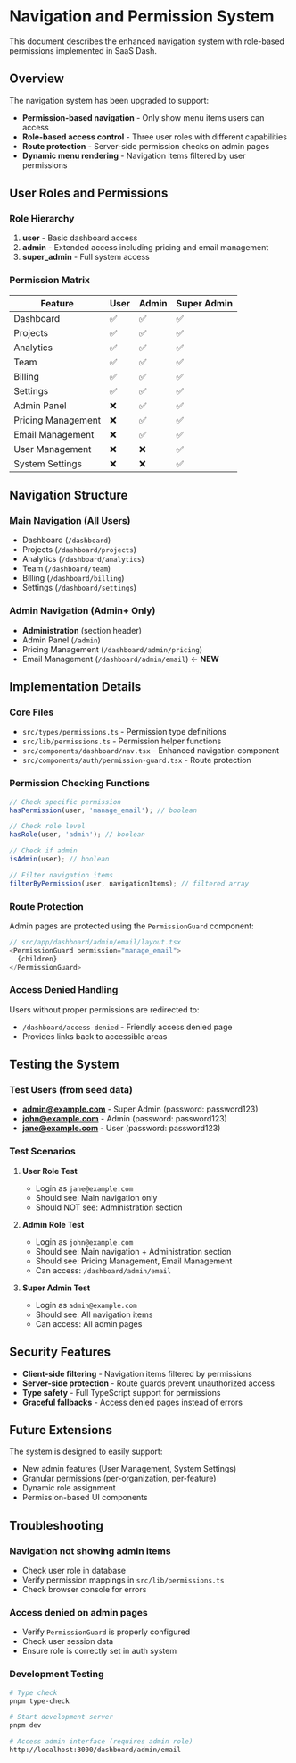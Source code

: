 # Navigation and Permission System

This document describes the enhanced navigation system with role-based permissions implemented in
SaaS Dash.

## Overview

The navigation system has been upgraded to support:

- **Permission-based navigation** - Only show menu items users can access
- **Role-based access control** - Three user roles with different capabilities
- **Route protection** - Server-side permission checks on admin pages
- **Dynamic menu rendering** - Navigation items filtered by user permissions

## User Roles and Permissions

### Role Hierarchy

1. **user** - Basic dashboard access
2. **admin** - Extended access including pricing and email management
3. **super_admin** - Full system access

### Permission Matrix

| Feature            | User | Admin | Super Admin |
| ------------------ | ---- | ----- | ----------- |
| Dashboard          | ✅   | ✅    | ✅          |
| Projects           | ✅   | ✅    | ✅          |
| Analytics          | ✅   | ✅    | ✅          |
| Team               | ✅   | ✅    | ✅          |
| Billing            | ✅   | ✅    | ✅          |
| Settings           | ✅   | ✅    | ✅          |
| Admin Panel        | ❌   | ✅    | ✅          |
| Pricing Management | ❌   | ✅    | ✅          |
| Email Management   | ❌   | ✅    | ✅          |
| User Management    | ❌   | ❌    | ✅          |
| System Settings    | ❌   | ❌    | ✅          |

## Navigation Structure

### Main Navigation (All Users)

- Dashboard (`/dashboard`)
- Projects (`/dashboard/projects`)
- Analytics (`/dashboard/analytics`)
- Team (`/dashboard/team`)
- Billing (`/dashboard/billing`)
- Settings (`/dashboard/settings`)

### Admin Navigation (Admin+ Only)

- **Administration** (section header)
- Admin Panel (`/admin`)
- Pricing Management (`/dashboard/admin/pricing`)
- Email Management (`/dashboard/admin/email`) ← **NEW**

## Implementation Details

### Core Files

- `src/types/permissions.ts` - Permission type definitions
- `src/lib/permissions.ts` - Permission helper functions
- `src/components/dashboard/nav.tsx` - Enhanced navigation component
- `src/components/auth/permission-guard.tsx` - Route protection

### Permission Checking Functions

```typescript
// Check specific permission
hasPermission(user, 'manage_email'); // boolean

// Check role level
hasRole(user, 'admin'); // boolean

// Check if admin
isAdmin(user); // boolean

// Filter navigation items
filterByPermission(user, navigationItems); // filtered array
```

### Route Protection

Admin pages are protected using the `PermissionGuard` component:

```typescript
// src/app/dashboard/admin/email/layout.tsx
<PermissionGuard permission="manage_email">
  {children}
</PermissionGuard>
```

### Access Denied Handling

Users without proper permissions are redirected to:

- `/dashboard/access-denied` - Friendly access denied page
- Provides links back to accessible areas

## Testing the System

### Test Users (from seed data)

- **admin@example.com** - Super Admin (password: password123)
- **john@example.com** - Admin (password: password123)
- **jane@example.com** - User (password: password123)

### Test Scenarios

1. **User Role Test**
   - Login as `jane@example.com`
   - Should see: Main navigation only
   - Should NOT see: Administration section

2. **Admin Role Test**
   - Login as `john@example.com`
   - Should see: Main navigation + Administration section
   - Should see: Pricing Management, Email Management
   - Can access: `/dashboard/admin/email`

3. **Super Admin Test**
   - Login as `admin@example.com`
   - Should see: All navigation items
   - Can access: All admin pages

## Security Features

- **Client-side filtering** - Navigation items filtered by permissions
- **Server-side protection** - Route guards prevent unauthorized access
- **Type safety** - Full TypeScript support for permissions
- **Graceful fallbacks** - Access denied pages instead of errors

## Future Extensions

The system is designed to easily support:

- New admin features (User Management, System Settings)
- Granular permissions (per-organization, per-feature)
- Dynamic role assignment
- Permission-based UI components

## Troubleshooting

### Navigation not showing admin items

- Check user role in database
- Verify permission mappings in `src/lib/permissions.ts`
- Check browser console for errors

### Access denied on admin pages

- Verify `PermissionGuard` is properly configured
- Check user session data
- Ensure role is correctly set in auth system

### Development Testing

```bash
# Type check
pnpm type-check

# Start development server
pnpm dev

# Access admin interface (requires admin role)
http://localhost:3000/dashboard/admin/email
```
